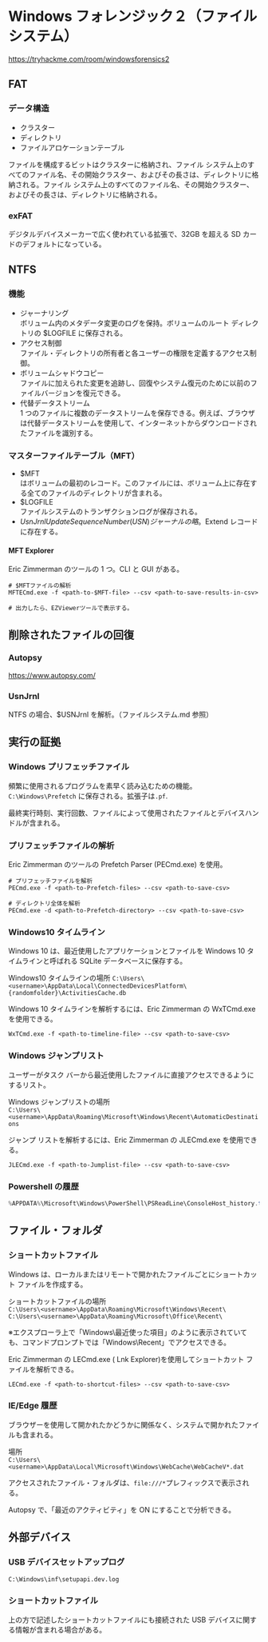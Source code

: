 # Windows フォレンジック２（ファイルシステム）

https://tryhackme.com/room/windowsforensics2

## FAT

### データ構造

- クラスター
- ディレクトリ
- ファイルアロケーションテーブル

ファイルを構成するビットはクラスターに格納され、ファイル システム上のすべてのファイル名、その開始クラスター、およびその長さは、ディレクトリに格納される。ファイル システム上のすべてのファイル名、その開始クラスター、およびその長さは、ディレクトリに格納される。

### exFAT

デジタルデバイスメーカーで広く使われている拡張で、32GB を超える SD カードのデフォルトになっている。

## NTFS

### 機能

- ジャーナリング  
  ボリューム内のメタデータ変更のログを保持。ボリュームのルート ディレクトリの $LOGFILE に保存される。
- アクセス制御  
  ファイル・ディレクトリの所有者と各ユーザーの権限を定義するアクセス制御。
- ボリュームシャドウコピー  
  ファイルに加えられた変更を追跡し、回復やシステム復元のために以前のファイルバージョンを復元できる。
- 代替データストリーム  
  1 つのファイルに複数のデータストリームを保存できる。例えば、ブラウザは代替データストリームを使用して、インターネットからダウンロードされたファイルを識別する。

### マスターファイルテーブル（MFT）

- $MFT  
  はボリュームの最初のレコード。このファイルには、ボリューム上に存在する全てのファイルのディレクトリが含まれる。
- $LOGFILE  
  ファイルシステムのトランザクションログが保存される。
- $UsnJrnl  
  Update Sequence Number(USN)ジャーナルの略。$Extend レコードに存在する。

#### MFT Explorer

Eric Zimmerman のツールの 1 つ。CLI と GUI がある。

```shell
# $MFTファイルの解析
MFTECmd.exe -f <path-to-$MFT-file> --csv <path-to-save-results-in-csv>

# 出力したら、EZViewerツールで表示する。
```

## 削除されたファイルの回復

### Autopsy

https://www.autopsy.com/

### UsnJrnl

NTFS の場合、$USNJrnl を解析。（ファイルシステム.md 参照）

## 実行の証拠

### Windows プリフェッチファイル

頻繁に使用されるプログラムを素早く読み込むための機能。  
`C:\Windows\Prefetch` に保存される。拡張子は`.pf`.

最終実行時刻、実行回数、ファイルによって使用されたファイルとデバイスハンドルが含まれる。

### プリフェッチファイルの解析

Eric Zimmerman のツールの Prefetch Parser (PECmd.exe) を使用。

```shell
# プリフェッチファイルを解析
PECmd.exe -f <path-to-Prefetch-files> --csv <path-to-save-csv>

# ディレクトリ全体を解析
PECmd.exe -d <path-to-Prefetch-directory> --csv <path-to-save-csv>
```

### Windows10 タイムライン

Windows 10 は、最近使用したアプリケーションとファイルを Windows 10 タイムラインと呼ばれる SQLite データベースに保存する。

Windows10 タイムラインの場所
`C:\Users\<username>\AppData\Local\ConnectedDevicesPlatform\{randomfolder}\ActivitiesCache.db`

Windows 10 タイムラインを解析するには、Eric Zimmerman の WxTCmd.exe を使用できる。

```shell
WxTCmd.exe -f <path-to-timeline-file> --csv <path-to-save-csv>
```

### Windows ジャンプリスト

ユーザーがタスク バーから最近使用したファイルに直接アクセスできるようにするリスト。

Windows ジャンプリストの場所  
`C:\Users\<username>\AppData\Roaming\Microsoft\Windows\Recent\AutomaticDestinations`

ジャンプ リストを解析するには、Eric Zimmerman の JLECmd.exe を使用できる。

```shell
JLECmd.exe -f <path-to-Jumplist-file> --csv <path-to-save-csv>
```

### Powershell の履歴

```powershell
%APPDATA%\Microsoft\Windows\PowerShell\PSReadLine\ConsoleHost_history.txt
```

## ファイル・フォルダ

### ショートカットファイル

Windows は、ローカルまたはリモートで開かれたファイルごとにショートカット ファイルを作成する。

ショートカットファイルの場所  
`C:\Users\<username>\AppData\Roaming\Microsoft\Windows\Recent\`  
`C:\Users\<username>\AppData\Roaming\Microsoft\Office\Recent\`

※エクスプローラ上で「Windows\最近使った項目」のように表示されていても、コマンドプロンプトでは「Windows\Recent」でアクセスできる。

Eric Zimmerman の LECmd.exe ( Lnk Explorer)を使用してショートカット ファイルを解析できる。

```shell
LECmd.exe -f <path-to-shortcut-files> --csv <path-to-save-csv>
```

### IE/Edge 履歴

ブラウザーを使用して開かれたかどうかに関係なく、システムで開かれたファイルも含まれる。

場所  
`C:\Users\<username>\AppData\Local\Microsoft\Windows\WebCache\WebCacheV*.dat`

アクセスされたファイル・フォルダは、`file:///*`プレフィックスで表示される。

Autopsy で、「最近のアクティビティ」を ON にすることで分析できる。

## 外部デバイス

### USB デバイスセットアップログ

`C:\Windows\inf\setupapi.dev.log`

### ショートカットファイル

上の方で記述したショートカットファイルにも接続された USB デバイスに関する情報が含まれる場合がある。
